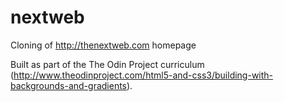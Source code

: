 # nextweb

Cloning of http://thenextweb.com homepage

Built as part of the The Odin Project curriculum (http://www.theodinproject.com/html5-and-css3/building-with-backgrounds-and-gradients).
